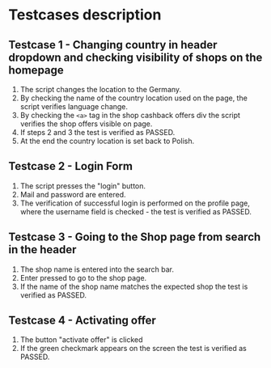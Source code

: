 # Testcases description

## Testcase 1 - Changing country in header dropdown and checking visibility of shops on the homepage
1. The script changes the location to the Germany.
2. By checking the name of the country location used on the page, the script verifies language change.
3. By checking the `<a>` tag in the shop cashback offers div the script verifies the shop offers visible on page.
4. If steps 2 and 3 the test is verified as PASSED.
5. At the end the country location is set back to Polish.

## Testcase 2 - Login Form
1. The script presses the "login" button.
2. Mail and password are entered.
3. The verification of successful login is performed on the profile page, where the username field is checked - the test is verified as PASSED.

## Testcase 3 - Going to the Shop page from search in the header
1. The shop name is entered into the search bar.
2. Enter pressed to go to the shop page.
3. If the name of the shop name matches the expected shop the test is verified as PASSED.

## Testcase 4 - Activating offer
1. The button "activate offer" is clicked
2. If the green checkmark appears on the screen the test is verified as PASSED.
